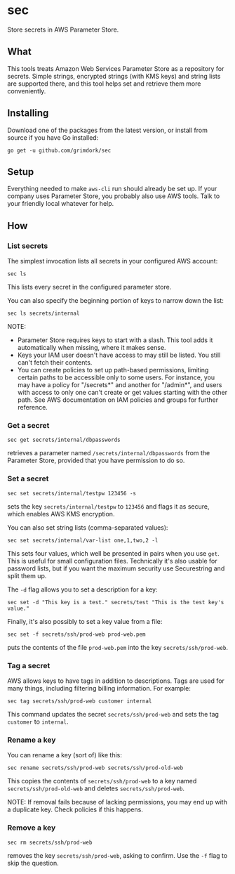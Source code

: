 # sec
Store secrets in AWS Parameter Store.

## What
This tools treats Amazon Web Services Parameter Store as a repository for secrets. Simple strings, encrypted strings (with KMS keys) and string lists are supported there, and this tool helps set and retrieve them more conveniently.

## Installing
Download one of the packages from the latest version, or install from source if you have Go installed:
```
go get -u github.com/grimdork/sec
```

## Setup
Everything needed to make `aws-cli` run should already be set up. If your company uses Parameter Store, you probably also use AWS tools. Talk to your friendly local whatever for help.

## How

### List secrets
The simplest invocation lists all secrets in your configured AWS account:
```
sec ls
```

This lists every secret in the configured parameter store.

You can also specify the beginning portion of keys to narrow down the list:
```
sec ls secrets/internal
```

NOTE:
- Parameter Store requires keys to start with a slash. This tool adds it automatically when missing, where it makes sense.
- Keys your IAM user doesn't have access to may still be listed. You still can't fetch their contents.
- You can create policies to set up path-based permissions, limiting certain paths to be accessible only to some users. For instance, you may have a policy for "/secrets*" and another for "/admin*", and users with access to only one can't create or get values starting with the other path. See AWS documentation on IAM policies and groups for further reference.

### Get a secret
```
sec get secrets/internal/dbpasswords
````
retrieves a parameter named `/secrets/internal/dbpasswords` from the Parameter Store, provided that you have permission to do so.


### Set a secret
```
sec set secrets/internal/testpw 123456 -s
````
sets the key `secrets/internal/testpw` to `123456` and flags it as secure, which enables AWS KMS encryption.

You can also set string lists (comma-separated values):
```
sec set secrets/internal/var-list one,1,two,2 -l
```

This sets four values, which well be presented in pairs when you use `get`. This is useful for small configuration files. Technically it's also usable for password lists, but if you want the maximum security use Securestring and split them up.

The `-d` flag allows you to set a description for a key:
```
sec set -d "This key is a test." secrets/test "This is the test key's value."
```

Finally, it's also possibly to set a key value from a file:
```
sec set -f secrets/ssh/prod-web prod-web.pem
````
puts the contents of the file `prod-web.pem` into the key `secrets/ssh/prod-web`.

### Tag a secret
AWS allows keys to have tags in addition to descriptions. Tags are used for many things, including filtering billing information. For example:
```
sec tag secrets/ssh/prod-web customer internal
```

This command updates the secret `secrets/ssh/prod-web` and sets the tag `customer` to `internal`.

### Rename a key
You can rename a key (sort of) like this:
```
sec rename secrets/ssh/prod-web secrets/ssh/prod-old-web
````

This copies the contents of `secrets/ssh/prod-web` to a key named `secrets/ssh/prod-old-web` and deletes `secrets/ssh/prod-web`.

NOTE: If removal fails because of lacking permissions, you may end up with a duplicate key. Check policies if this happens.

### Remove a key
```
sec rm secrets/ssh/prod-web
```
removes the key `secrets/ssh/prod-web`, asking to confirm. Use the `-f` flag to skip the question.
